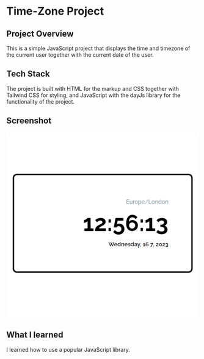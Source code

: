 # Time-Zone Project
## Project Overview
This is a simple JavaScript project that displays the time and timezone of the current user together with the current date of the user.
## Tech Stack
The project is built with HTML for the markup and CSS together with Tailwind CSS for styling, and JavaScript with the dayJs library for the functionality of the project.
## Screenshot
 ![Screenshot](./design/screenshot.png)

## What I learned 
I learned how to use a popular JavaScript library.